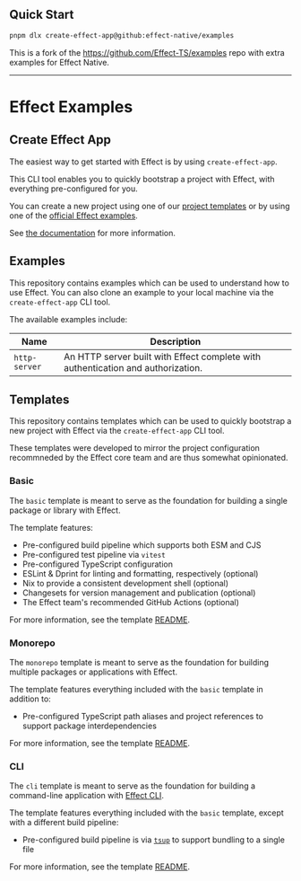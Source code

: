 ## Quick Start

```sh
pnpm dlx create-effect-app@github:effect-native/examples
```

This is a fork of the https://github.com/Effect-TS/examples repo with extra examples for Effect Native.

---

# Effect Examples

## Create Effect App

The easiest way to get started with Effect is by using `create-effect-app`.

This CLI tool enables you to quickly bootstrap a project with Effect, with everything pre-configured for you.

You can create a new project using one of our [project templates](./templates) or by using one of the [official Effect examples](./examples).

See [the documentation](./packages/create-effect-app/README.md) for more information.

## Examples

This repository contains examples which can be used to understand how to use Effect. You can also clone an example to your local machine via the `create-effect-app` CLI tool.

The available examples include:

|Name|Description|
|----|----|
|`http-server`| An HTTP server built with Effect complete with authentication and authorization. |

## Templates

This repository contains templates which can be used to quickly bootstrap a new project with Effect via the `create-effect-app` CLI tool.

These templates were developed to mirror the project configuration recommneded by the Effect core team and are thus somewhat opinionated.

### Basic

The `basic` template is meant to serve as the foundation for building a single package or library with Effect.

The template features:

- Pre-configured build pipeline which supports both ESM and CJS
- Pre-configured test pipeline via `vitest`
- Pre-configured TypeScript configuration
- ESLint & Dprint for linting and formatting, respectively (optional)
- Nix to provide a consistent development shell (optional)
- Changesets for version management and publication (optional)
- The Effect team's recommended GitHub Actions (optional)

For more information, see the template [README](./templates/basic/README.md).

### Monorepo

The `monorepo` template is meant to serve as the foundation for building multiple packages or applications with Effect.

The template features everything included with the `basic` template in addition to:

- Pre-configured TypeScript path aliases and project references to support package interdependencies

For more information, see the template [README](./templates/monorepo/README.md).

### CLI

The `cli` template is meant to serve as the foundation for building a command-line application with [Effect CLI](https://github.com/Effect-TS/effect/blob/main/packages/cli/README.md).

The template features everything included with the `basic` template, except with a different build pipeline:

- Pre-configured build pipeline is via [`tsup`](https://github.com/egoist/tsup) to support bundling to a single file

For more information, see the template [README](./templates/cli/README.md).
